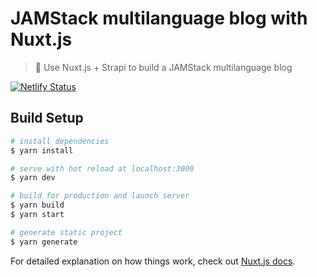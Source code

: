 # JAMStack multilanguage blog with Nuxt.js

> 📝 Use Nuxt.js + Strapi to build a JAMStack multilanguage blog

[![Netlify Status](https://api.netlify.com/api/v1/badges/98739ae5-8f73-4f67-be35-d5c71aae91fa/deploy-status)](https://app.netlify.com/sites/eager-shockley-a415b7/deploys)

## Build Setup

```bash
# install dependencies
$ yarn install

# serve with hot reload at localhost:3000
$ yarn dev

# build for production and launch server
$ yarn build
$ yarn start

# generate static project
$ yarn generate
```

For detailed explanation on how things work, check out [Nuxt.js docs](https://nuxtjs.org).
